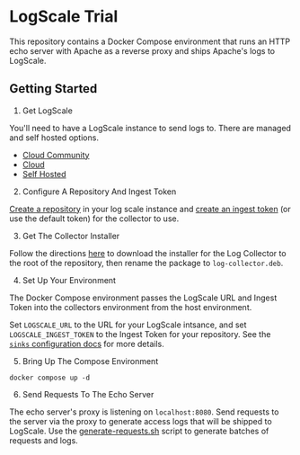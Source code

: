 # LogScale Trial

This repository contains a Docker Compose environment that runs an HTTP echo server with Apache as a reverse proxy and ships Apache's logs to LogScale.


## Getting Started


1. Get LogScale

You'll need to have a LogScale instance to send logs to. There are managed and self hosted options.

- [Cloud Community](https://cloud.community.humio.com/)
- [Cloud](https://cloud.humio.com/)
- [Self Hosted](https://library.humio.com/falcon-logscale-self-hosted-1.112/falcon-logscale-docs.html)


2. Configure A Repository And Ingest Token

[Create a repository](https://library.humio.com/data-analysis/repositories-create.html) in your log scale instance and [create an ingest token](https://library.humio.com/falcon-logscale-cloud/ingesting-data-tokens.html) (or use the default token) for the collector to use.


3. Get The Collector Installer

Follow the directions [here](https://library.humio.com/falcon-logscale-collector/log-shippers-log-collector-install-linux.html) to download the installer for the Log Collector to the root of the repository, then rename the package to `log-collector.deb`.


4. Set Up Your Environment

The Docker Compose environment passes the LogScale URL and Ingest Token into the collectors environment from the host environment.

Set `LOGSCALE_URL` to the URL for your LogScale intsance, and set `LOGSCALE_INGEST_TOKEN` to the Ingest Token for your repository. See the [`sinks` configuration docs](https://library.humio.com/falcon-logscale-collector/log-shippers-log-collector-config-common.html#log-shippers-log-collector-config-common-sinks) for more details.


5. Bring Up The Compose Environment

`docker compose up -d`


6. Send Requests To The Echo Server

The echo server's proxy is listening on `localhost:8080`. Send requests to the server via the proxy to generate access logs that will be shipped to LogScale. Use the [generate-requests.sh](./generate-requests.sh) script to generate batches of requests and logs.

